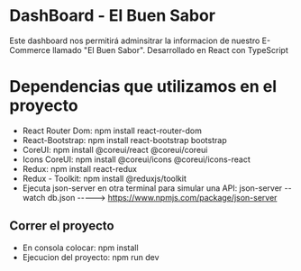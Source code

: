 # DashBoard - El Buen Sabor

Este dashboard nos permitirá adminsitrar la informacion de nuestro E-Commerce llamado "El Buen Sabor".
Desarrollado en React con TypeScript

# Dependencias que utilizamos en el proyecto
  - React Router Dom: npm install react-router-dom
  - React-Bootstrap: npm install react-bootstrap bootstrap
  - CoreUI: npm install @coreui/react @coreui/coreui
  - Icons CoreUI: npm install @coreui/icons @coreui/icons-react
  - Redux: npm install react-redux
  - Redux - Toolkit: npm install @reduxjs/toolkit
  - Ejecuta json-server en otra terminal para simular una API: json-server --watch db.json
    -----> https://www.npmjs.com/package/json-server


## Correr el proyecto
  - En consola colocar: npm install
  - Ejecucion del proyecto: npm run dev
